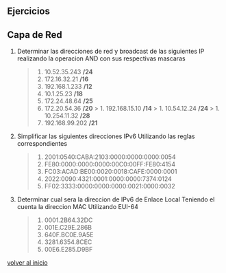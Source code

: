 ## Ejercicios
## Capa de Red

1. Determinar las direcciones de red y broadcast de las siguientes IP realizando la operacion AND con sus respectivas mascaras
	> 1.	10.52.35.243 **/24**
	> 1.	172.16.32.21 **/16**
	> 1.	192.168.1.233 **/12**
	> 1.	10.1.25.23 **/18**
	> 1.	172.24.48.64 **/25**
	> 1. 	172.20.54.36 **/20**
       	> 1. 	192.168.15.10 **/14**
       	> 1. 	10.54.12.24 **/24**
       	> 1. 	10.254.11.32 **/28**
	> 1. 	192.168.99.202 **/21**

1. Simplificar las siguientes direcciones IPv6 Utilizando las reglas correspondientes
	> 1. 	2001:0540:CABA:2103:0000:0000:0000:0054
	> 1.	FE80:0000:0000:0000:00C0:00FF:FE80:4154
	> 1.	FC03:ACAD:BE00:0020:0018:CAFE:0000:0001
	> 1.	2022:0090:4321:0001:0000:0000:7374:0124
	> 1. 	FF02:3333:0000:0000:0000:0021:0000:0032

1. Determinar cual sera la direccion de IPv6 de Enlace Local Teniendo el cuenta la direccion MAC Utilizando EUI-64
	> 1.	0001.2B64.32DC
	> 1.	001E.C29E.286B
	> 1. 	640F.BC0E.9A5E
	> 1.	3281.6354.8CEC
	> 1.	00E6.E285.D9BF

[volver al inicio](../readme.md)
